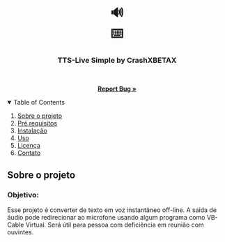 <h1 align="center">🔊<br>
⌨️</h1>
<h3 align="center">TTS-Live Simple by CrashXBETAX</h3>
<br>
<p align="center">
  <a href="https://github.com/CrashXBETAX/TTS-Live-by-CrashXBETAX/issues"><strong>Report Bug »</strong></a>
</p>
<details open="open">
  <summary>Table of Contents</summary>
  <ol>
    <li>
      <a href="#sobre-o-projeto">Sobre o projeto</a>
    </li>
    <li>
      <a href="#pré-requisitos">Pré requisitos</a>
    </li>
    <li><a href="#instalação">Instalação</a></li>
    <li><a href="#uso">Uso</a></li>
    <li><a href="#licença">Licença</a></li>
    <li><a href="#contato">Contato</a></li>
  </ol>
</details>

## Sobre o projeto
### Objetivo:

Esse projeto é converter de texto em voz instantâneo off-line. A saída de áudio pode redirecionar ao microfone usando algum programa como VB-Cable Virtual. Será útil para pessoa com deficiência em reunião com ouvintes. 

